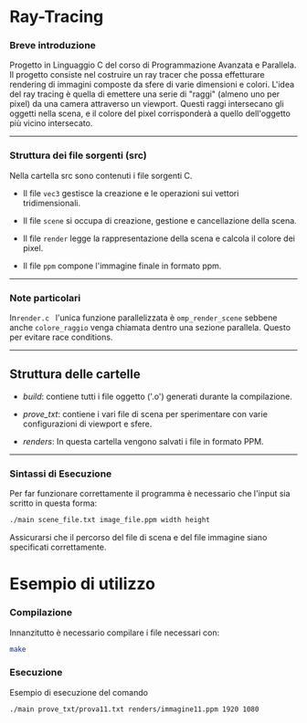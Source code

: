 # Ray-Tracing

### Breve introduzione 
Progetto in Linguaggio C del corso di Programmazione Avanzata e Parallela.  
Il progetto consiste nel costruire un ray tracer che possa effetturare rendering di immagini composte da sfere di varie dimensioni e colori.
L'idea del ray tracing è quella di emettere una serie di "raggi" (almeno uno per pixel) da una camera attraverso un viewport. Questi raggi intersecano gli oggetti nella scena, e il colore del pixel corrisponderà a quello dell'oggetto più vicino intersecato.

---

### Struttura dei file sorgenti (src)
Nella cartella src sono contenuti i file sorgenti C.

- Il file ```vec3``` gestisce la creazione e le operazioni sui vettori tridimensionali.

- Il file ```scene``` si occupa di creazione, gestione e cancellazione della scena.

- Il file ```render``` legge la rappresentazione della scena e calcola il colore dei pixel.

- Il file ```ppm``` compone l'immagine finale in formato ppm.

---

### Note particolari
In```render.c ``` l'unica funzione parallelizzata è ```omp_render_scene``` sebbene anche ```colore_raggio``` venga chiamata dentro una sezione parallela. Questo per evitare race conditions.

---

## Struttura delle cartelle
- *build*:  contiene tutti i file oggetto ('.o') generati durante la compilazione.
- *prove_txt*: contiene i vari file di scena per sperimentare con varie configurazioni di viewport e sfere.

- *renders*: In questa cartella vengono salvati i file in formato PPM.

---

### Sintassi di Esecuzione
Per far funzionare correttamente il programma è necessario che l'input sia scritto in questa forma:

```bash
./main scene_file.txt image_file.ppm width height  
```
Assicurarsi che il percorso del file di scena e del file immagine siano specificati correttamente.

# Esempio di utilizzo
### Compilazione
Innanzitutto è necessario compilare i file necessari con:
```bash
make
```

### Esecuzione
Esempio di esecuzione del comando
```bash
./main prove_txt/prova11.txt renders/immagine11.ppm 1920 1080
```



